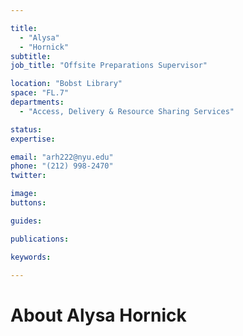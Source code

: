 ```yaml
---

title:
  - "Alysa"
  - "Hornick"
subtitle: 
job_title: "Offsite Preparations Supervisor"

location: "Bobst Library"
space: "FL.7"
departments:
  - "Access, Delivery & Resource Sharing Services"

status: 
expertise:

email: "arh222@nyu.edu"
phone: "(212) 998-2470"
twitter: 

image: 
buttons:

guides:

publications:

keywords:

---
```


# About Alysa Hornick


